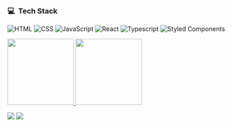 <h3> 💻 &nbsp;Tech Stack</h3>
<!-- <h3>💻 &nbsp;Front-end:</h3> -->

![HTML](https://img.shields.io/badge/-HTML-333333?style=flat&logo=HTML5)
![CSS](https://img.shields.io/badge/-CSS-333333?style=flat&logo=CSS3&logoColor=1572B6)
![JavaScript](https://img.shields.io/badge/-JavaScript-333333?style=flat&logo=javascript)
![React](https://img.shields.io/badge/-React-333333?style=flat&logo=react)
![Typescript](https://img.shields.io/badge/-Typescript-333333?style=flat&logo=typescript)
![Styled Components](https://img.shields.io/badge/styled--components-DB7093?style=flat&logo=styled-components&logoColor=white)

<!--<h3> 🚀  &nbsp;Currently Learning</h3>

![Firebase](https://img.shields.io/badge/-Firebase-333333?style=flat&logo=firebase)
![Jest](https://img.shields.io/badge/-jest-%23C21325?style=flat&logo=jest&logoColor=white)
![Postgresql](https://img.shields.io/badge/PostgreSQL-316192?style=flat&logo=postgresql&logoColor=white)
![Node](https://img.shields.io/badge/Node.js-43853D?style=flat&logo=node.js&logoColor=white)
![Docker](https://img.shields.io/badge/docker-%230db7ed.svg?style=flat&logo=docker&logoColor=white)
-->


<!--   <img align="right" alt="pic" height="150" style="border-radius:50px;" src="https://i.pinimg.com/originals/5f/f8/f6/5ff8f681618f6f2e3b39deda92ad8c90.jpg"> -->

<div align="start">
  <a href="https://github.com/TamirisCss">
  <img height="150em" src="https://github-readme-stats.vercel.app/api?username=TamirisCss&show_icons=true&theme=dracula&include_all_commits=true&count_private=true"/>
  <img height="150em" src="https://github-readme-stats.vercel.app/api/top-langs/?username=TamirisCss&layout=compact&langs_count=7&theme=dracula"/>
</div>

<a href="https://www.linkedin.com/in/tamiris-cristine/"><img src="https://img.shields.io/badge/-Linkedin-0077B5?style=flat-square&logo=Linkedin&logoColor=white"/></a>
<a href="mailto:tamiris.css@gmail.com"><img src="https://img.shields.io/badge/-Gmail-D14836?style=flat-square&logo=Gmail&logoColor=white"/></a>
